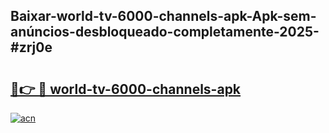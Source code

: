 ## Baixar-world-tv-6000-channels-apk-Apk-sem-anúncios-desbloqueado-completamente-2025-#zrj0e

# <h2><a href="https://ainizakaria.my?title=world-tv-6000-channels-apk&ref=20M">🔗👉 🔴 world-tv-6000-channels-apk</a></h2>

[![acn](https://github.com/user-attachments/assets/0f9c940e-d8b0-45ae-aac7-cd30a18b3e1c)](https://ainizakaria.my?title=world-tv-6000-channels-apk&ref=20M)

